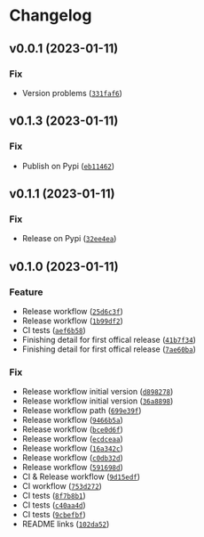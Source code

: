 # Changelog

<!--next-version-placeholder-->

## v0.0.1 (2023-01-11)
### Fix
* Version problems ([`331faf6`](https://github.com/rise-consulting/saxproject/commit/331faf63abaac6da85286e089a50fc8d6c0622a5))

## v0.1.3 (2023-01-11)
### Fix
* Publish on Pypi ([`eb11462`](https://github.com/rise-consulting/saxproject/commit/eb114629c66e37495e5bf448eb457128b85372cd))

## v0.1.1 (2023-01-11)
### Fix
* Release on Pypi ([`32ee4ea`](https://github.com/rise-consulting/saxproject/commit/32ee4ea0e6cca44b3536032956863545f1854a72))

## v0.1.0 (2023-01-11)
### Feature
* Release workflow ([`25d6c3f`](https://github.com/rise-consulting/saxproject/commit/25d6c3f3ee34115b35fa3e6e0591e330cbb884c4))
* Release workflow ([`1b99df2`](https://github.com/rise-consulting/saxproject/commit/1b99df20c0bb840f1eb6991300741da86b45a0d6))
* CI tests ([`aef6b58`](https://github.com/rise-consulting/saxproject/commit/aef6b58bcf963d37c4acb610854be8ecfc515aa1))
* Finishing detail for first offical release ([`41b7f34`](https://github.com/rise-consulting/saxproject/commit/41b7f347f50d6f16551b8423b6d2820469bb3745))
* Finishing detail for first offical release ([`7ae60ba`](https://github.com/rise-consulting/saxproject/commit/7ae60ba85c4415f85fc255834df4617ee5e10e7b))

### Fix
* Release workflow initial version ([`d898278`](https://github.com/rise-consulting/saxproject/commit/d898278ec1d538651f9d8e0f4369d51d4aebbe3c))
* Release workflow initial version ([`36a8898`](https://github.com/rise-consulting/saxproject/commit/36a889806979de0472b30b3603f4c26f8241c8db))
* Release workflow path ([`699e39f`](https://github.com/rise-consulting/saxproject/commit/699e39f8db47ef11a83c0e9740517937446f6297))
* Release workflow ([`9466b5a`](https://github.com/rise-consulting/saxproject/commit/9466b5a3bb466786052681836f20af2b6407d3bc))
* Release workflow ([`bce0d6f`](https://github.com/rise-consulting/saxproject/commit/bce0d6fa65bb72b4f405bd875dd1e2237ea34087))
* Release workflow ([`ecdceaa`](https://github.com/rise-consulting/saxproject/commit/ecdceaa32a7c8f99c4074c61bd4eceb10365f959))
* Release workflow ([`16a342c`](https://github.com/rise-consulting/saxproject/commit/16a342c128ea20c48bf27356f938ee6b975bc4e5))
* Release workflow ([`c0db32d`](https://github.com/rise-consulting/saxproject/commit/c0db32d33ee9cc2c528fe7ebaaa2949c85ffc700))
* Release workflow ([`591698d`](https://github.com/rise-consulting/saxproject/commit/591698d7596450f5f9a297e5e2896cde03896b5f))
* CI & Release workflow ([`9d15edf`](https://github.com/rise-consulting/saxproject/commit/9d15edf6267c40ddbdf1516ed0cd5ac3889ad6db))
* CI workflow ([`753d272`](https://github.com/rise-consulting/saxproject/commit/753d2722acbb8edeaed3b0e14871f860d140595d))
* CI tests ([`8f7b8b1`](https://github.com/rise-consulting/saxproject/commit/8f7b8b10a2f3ae4e047f3b9eeb0dc55cbe11133f))
* CI tests ([`c40aa4d`](https://github.com/rise-consulting/saxproject/commit/c40aa4da795de5ded0bd3667119ede9cf08c7684))
* CI tests ([`9cbefbf`](https://github.com/rise-consulting/saxproject/commit/9cbefbfa782e56050bfeddd80fd8ecfaf22096b6))
* README links ([`102da52`](https://github.com/rise-consulting/saxproject/commit/102da52547d5a3bcc3504f5be2c4d501a6e9ca8f))
